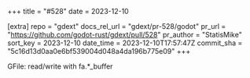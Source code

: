+++
title = "#528"
date = 2023-12-10

[extra]
repo = "gdext"
docs_rel_url = "gdext/pr-528/godot"
pr_url = "https://github.com/godot-rust/gdext/pull/528"
pr_author = "StatisMike"
sort_key = 2023-12-10
date_time = 2023-12-10T17:57:47Z
commit_sha = "5c16d13d0aa0e6bf539004d048a4da196b775e09"
+++

GFile: read/write with fa.*_buffer
